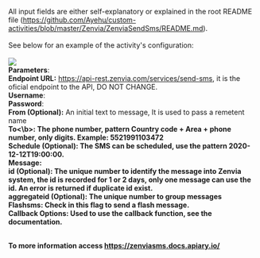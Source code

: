 All input fields are either self-explanatory or explained in the root README file (<a href="https://github.com/Ayehu/custom-activities/blob/master/Zenvia/ZenviaSendSms/README.md">https://github.com/Ayehu/custom-activities/blob/master/Zenvia/ZenviaSendSms/README.md</a>).
<br><br>
See below for an example of the activity's configuration:
<br><br>
<img src="https://raw.githubusercontent.com/Ayehu/custom-activities/master/Zenvia/ZenviaSendSms/Sample.jpg">
<br>
<b>Parameters</b>:
<br>
<b>Endpoint URL:</b> https://api-rest.zenvia.com/services/send-sms, it is the oficial endpoint to the API, DO NOT CHANGE.
<br>
<b>Username</b>:
<br>
<b>Password</b>: 
<br>
<b>From (Optional):</b> An initial text to message, It is used to pass a remetent name
<br>
<b>To<\b>: The phone number, pattern Country code + Area + phone number, only digits. Example: 5521991103472
<br>
<b>Schedule (Optional):</b> The SMS can be scheduled, use the pattern 2020-12-12T19:00:00.
<br>
<b>Message:</b> 
<br>
<b>id (Optional):</b> The unique number to identify the message into Zenvia system, the id is recorded for 1 or 2 days, only one message can use the id. An error is returned if duplicate id exist.
<br>
<b>aggregateid (Optional):</b> The unique number to group messages
<br>
<b>Flashsms:</b> Check in this flag to send a flash message.
<br>
<b>Callback Options:</b> Used to use the callback function, see the documentation.
<br>
<br>

To more information access https://zenviasms.docs.apiary.io/